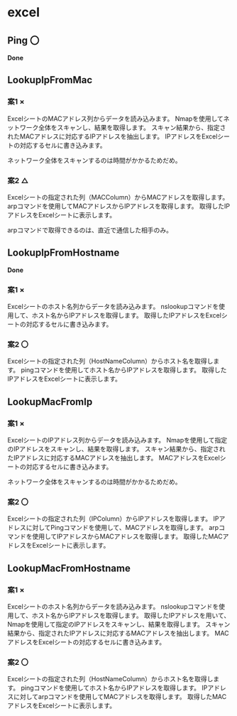 # excel

## Ping 〇

**Done**

## LookupIpFromMac

### 案1 ×

ExcelシートのMACアドレス列からデータを読み込みます。
Nmapを使用してネットワーク全体をスキャンし、結果を取得します。
スキャン結果から、指定されたMACアドレスに対応するIPアドレスを抽出します。
IPアドレスをExcelシートの対応するセルに書き込みます。

ネットワーク全体をスキャンするのは時間がかかるためだめ。

### 案2 △

Excelシートの指定された列（MACColumn）からMACアドレスを取得します。
arpコマンドを使用してMACアドレスからIPアドレスを取得します。
取得したIPアドレスをExcelシートに表示します。

arpコマンドで取得できるのは、直近で通信した相手のみ。

## LookupIpFromHostname

**Done**

### 案1 ×

Excelシートのホスト名列からデータを読み込みます。
nslookupコマンドを使用して、ホスト名からIPアドレスを取得します。
取得したIPアドレスをExcelシートの対応するセルに書き込みます。

### 案2 〇

Excelシートの指定された列（HostNameColumn）からホスト名を取得します。
pingコマンドを使用してホスト名からIPアドレスを取得します。
取得したIPアドレスをExcelシートに表示します。

## LookupMacFromIp

### 案1 ×

ExcelシートのIPアドレス列からデータを読み込みます。
Nmapを使用して指定のIPアドレスをスキャンし、結果を取得します。
スキャン結果から、指定されたIPアドレスに対応するMACアドレスを抽出します。
MACアドレスをExcelシートの対応するセルに書き込みます。

ネットワーク全体をスキャンするのは時間がかかるためだめ。

### 案2 〇

Excelシートの指定された列（IPColumn）からIPアドレスを取得します。
IPアドレスに対してPingコマンドを使用して、MACアドレスを取得します。
arpコマンドを使用してIPアドレスからMACアドレスを取得します。
取得したMACアドレスをExcelシートに表示します。

## LookupMacFromHostname

### 案1 ×

Excelシートのホスト名列からデータを読み込みます。
nslookupコマンドを使用して、ホスト名からIPアドレスを取得します。
取得したIPアドレスを用いて、Nmapを使用して指定のIPアドレスをスキャンし、結果を取得します。
スキャン結果から、指定されたIPアドレスに対応するMACアドレスを抽出します。
MACアドレスをExcelシートの対応するセルに書き込みます。

### 案2 〇

Excelシートの指定された列（HostNameColumn）からホスト名を取得します。
pingコマンドを使用してホスト名からIPアドレスを取得します。
IPアドレスに対してarpコマンドを使用してMACアドレスを取得します。
取得したMACアドレスをExcelシートに表示します。
